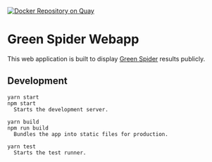 [![Docker Repository on Quay](https://quay.io/repository/netzbegruenung/green-spider-webapp/status "Docker Repository on Quay")](https://quay.io/repository/netzbegruenung/green-spider-webapp)

# Green Spider Webapp

This web application is built to display [Green Spider](http://github.com/netzbegruenung/green-spider/) results publicly.

## Development

```
yarn start
npm start
  Starts the development server.

yarn build
npm run build
  Bundles the app into static files for production.

yarn test
  Starts the test runner.
```
